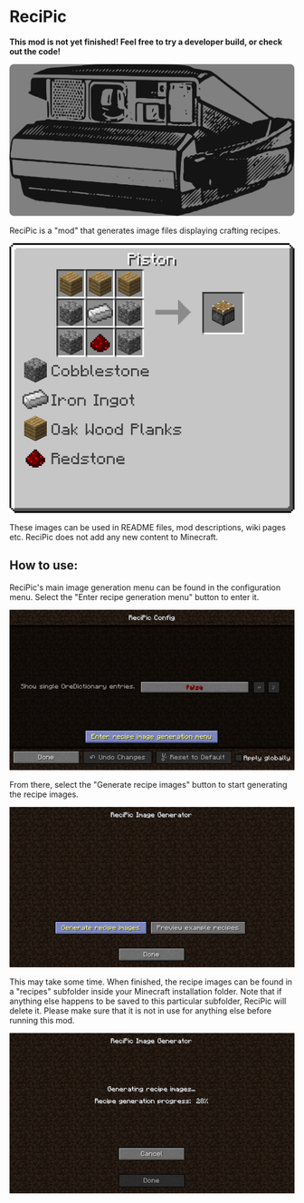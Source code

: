 # ReciPic

**This mod is not yet finished! Feel free to try a developer build, or check out the code!**

![A fancy animated .SVG version of the ReciPic logo](art/Logo/ReciPicAnim.svg)

ReciPic is a "mod" that generates image files displaying crafting recipes.

![An example of a generated recipe](art/notArt/RecipeDemo.png)

These images can be used in README files, mod descriptions, wiki pages etc. ReciPic does not add any new content to Minecraft.

## How to use:

ReciPic's main image generation menu can be found in the configuration menu. Select the "Enter recipe generation menu" button to enter it.

![The ReciPic configuration menu, with the "Enter recipe generation menu" button highlighted](art/notArt/MainMenuLocation.png)

From there, select the "Generate recipe images" button to start generating the recipe images.

![The ReciPic image generation menu, with the "Generate recipe images" button highlighted](art/notArt/GenRecipesLocation.png)

This may take some time. When finished, the recipe images can be found in a "recipes" subfolder inside your Minecraft installation folder. Note that if anything else happens to be saved to this particular subfolder, ReciPic will delete it. Please make sure that it is not in use for anything else before running this mod.

![An example of recipe image generation](art/notArt/RecipesGenerating.png)
